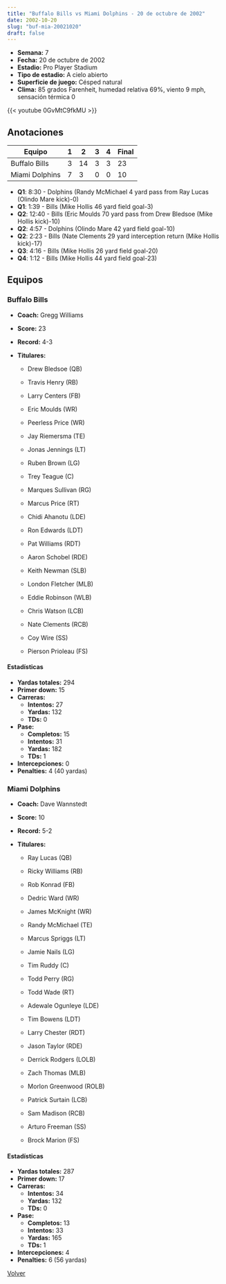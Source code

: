 ```yaml
---
title: "Buffalo Bills vs Miami Dolphins - 20 de octubre de 2002"
date: 2002-10-20
slug: "buf-mia-20021020"
draft: false
---
```


- **Semana:** 7
- **Fecha:** 20 de octubre de 2002
- **Estadio:** Pro Player Stadium
- **Tipo de estadio:** A cielo abierto
- **Superficie de juego:** Césped natural
- **Clima:** 85 grados Farenheit, humedad relativa 69%, viento 9 mph, sensación térmica 0


{{< youtube 0GvMtC9fkMU >}}


## Anotaciones
| Equipo | 1 | 2 | 3 | 4 | Final |
|--------|---|---|---|---|-------|
| Buffalo Bills  | 3 | 14 | 3 | 3  | 23 |
| Miami Dolphins  | 7 | 3 | 0 | 0  | 10 |
- **Q1**: 8:30 - Dolphins (Randy McMichael 4 yard pass from Ray Lucas (Olindo Mare kick)-0)
- **Q1**: 1:39 - Bills (Mike Hollis 46 yard field goal-3)
- **Q2**: 12:40 - Bills (Eric Moulds 70 yard pass from Drew Bledsoe (Mike Hollis kick)-10)
- **Q2**: 4:57 - Dolphins (Olindo Mare 42 yard field goal-10)
- **Q2**: 2:23 - Bills (Nate Clements 29 yard interception return (Mike Hollis kick)-17)
- **Q3**: 4:16 - Bills (Mike Hollis 26 yard field goal-20)
- **Q4**: 1:12 - Bills (Mike Hollis 44 yard field goal-23)


## Equipos


### Buffalo Bills
* **Coach:** Gregg Williams
* **Score:** 23
* **Record:** 4-3
* **Titulares:** 

  * Drew Bledsoe (QB) 

  * Travis Henry (RB) 

  * Larry Centers (FB) 

  * Eric Moulds (WR) 

  * Peerless Price (WR) 

  * Jay Riemersma (TE) 

  * Jonas Jennings (LT) 

  * Ruben Brown (LG) 

  * Trey Teague (C) 

  * Marques Sullivan (RG) 

  * Marcus Price (RT) 

  * Chidi Ahanotu (LDE) 

  * Ron Edwards (LDT) 

  * Pat Williams (RDT) 

  * Aaron Schobel (RDE) 

  * Keith Newman (SLB) 

  * London Fletcher (MLB) 

  * Eddie Robinson (WLB) 

  * Chris Watson (LCB) 

  * Nate Clements (RCB) 

  * Coy Wire (SS) 

  * Pierson Prioleau (FS) 

#### Estadísticas
* **Yardas totales:** 294
* **Primer down:** 15
* **Carreras:**
  * **Intentos:** 27
  * **Yardas:** 132
  * **TDs:** 0
* **Pase:**
  * **Completos:** 15
  * **Intentos:** 31
  * **Yardas:** 182
  * **TDs:** 1
* **Intercepciones:** 0
* **Penalties:** 4 (40 yardas)

### Miami Dolphins
* **Coach:** Dave Wannstedt
* **Score:** 10
* **Record:** 5-2
* **Titulares:** 

  * Ray Lucas (QB) 

  * Ricky Williams (RB) 

  * Rob Konrad (FB) 

  * Dedric Ward (WR) 

  * James McKnight (WR) 

  * Randy McMichael (TE) 

  * Marcus Spriggs (LT) 

  * Jamie Nails (LG) 

  * Tim Ruddy (C) 

  * Todd Perry (RG) 

  * Todd Wade (RT) 

  * Adewale Ogunleye (LDE) 

  * Tim Bowens (LDT) 

  * Larry Chester (RDT) 

  * Jason Taylor (RDE) 

  * Derrick Rodgers (LOLB) 

  * Zach Thomas (MLB) 

  * Morlon Greenwood (ROLB) 

  * Patrick Surtain (LCB) 

  * Sam Madison (RCB) 

  * Arturo Freeman (SS) 

  * Brock Marion (FS) 

#### Estadísticas
* **Yardas totales:** 287
* **Primer down:** 17
* **Carreras:**
  * **Intentos:** 34
  * **Yardas:** 132
  * **TDs:** 0
* **Pase:**
  * **Completos:** 13
  * **Intentos:** 33
  * **Yardas:** 165
  * **TDs:** 1
* **Intercepciones:** 4
* **Penalties:** 6 (56 yardas)


[Volver](/historia/2002)
